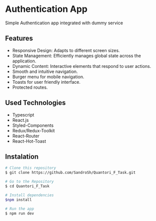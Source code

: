 # Authentication App
Simple Authentication app integrated with dummy service
## Features
* Responsive Design: Adapts to different screen sizes.
* State Management: Efficiently manages global state across the application.
* Dynamic Content: Interactive elements that respond to user actions.
* Smooth and intuitive navigation.
* Burger menu for mobile navigation.
* Toasts for user friendly interface.
* Protected routes.
  
## Used Technologies
* Typescript
* React.js
* Styled-Components
* Redux/Redux-Toolkit
* React-Router
* React-Hot-Toast

## Instalation
  
```bash
# Clone this repository
$ git clone https://github.com/SandroSh/Quantori_F_Task.git

# Go to the Repository
$ cd Quantori_F_Task

# Install dependencies
$npm install

# Run the app
$ npm run dev
```

 


